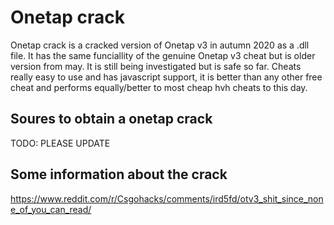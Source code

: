 # Onetap crack
Onetap crack is a cracked version of Onetap v3 in autumn 2020 as a .dll file. It has the same funciallity of the genuine Onetap v3 cheat but is older version from may. It is still being investigated but is safe so far. Cheats really easy to use and has javascript support, it is better than any other free cheat and performs equally/better to most cheap hvh cheats to this day.

## Soures to obtain a onetap crack
TODO: PLEASE UPDATE
## Some information about the crack

https://www.reddit.com/r/Csgohacks/comments/ird5fd/otv3_shit_since_none_of_you_can_read/

